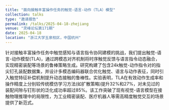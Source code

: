 ```yaml
---
title: "面向接触丰富操作任务的触觉-语言-动作（TLA）模型"
collection: talks
type: "邀请报告"
permalink: /talks/2025-04-18-zhejiang
venue: "灵峰论坛第171期"
date: 2025-04-18
location: "浙江大学玉泉校区，中国杭州"
---
```


针对接触丰富操作任务中触觉感知与语言指令协同建模的挑战，我们提出触觉-语言-动作模型(TLA)，通过跨模态对齐机制将时序触觉反馈与语言指令动态融合，实现精密装配等场景的鲁棒策略生成。研究构建了包含24k触觉-动作指令对的指尖钉孔装配数据集，并设计多模态编码器联合优化触觉、语言与动作表征，同时引入触觉特征补偿机制提升动态接触的鲁棒性。实验表明，TLA在有效动作生成率和操作精度上分别较传统模仿学习方法(如扩散策略)提升32%和27%，对未见过的装配间隙与钉形状的泛化成功率超过85%。该工作突破了现有视觉-语言模型在接触物理推理中的局限性，为工业精密装配、医疗机器人等需高精度触觉交互的场景提供了新范式。
